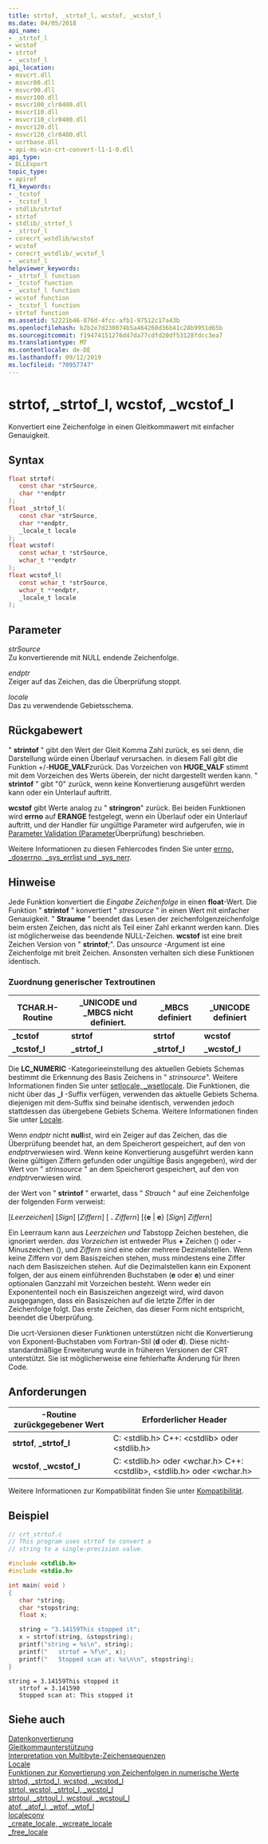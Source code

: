 ```yaml
---
title: strtof, _strtof_l, wcstof, _wcstof_l
ms.date: 04/05/2018
api_name:
- _strtof_l
- wcstof
- strtof
- _wcstof_l
api_location:
- msvcrt.dll
- msvcr80.dll
- msvcr90.dll
- msvcr100.dll
- msvcr100_clr0400.dll
- msvcr110.dll
- msvcr110_clr0400.dll
- msvcr120.dll
- msvcr120_clr0400.dll
- ucrtbase.dll
- api-ms-win-crt-convert-l1-1-0.dll
api_type:
- DLLExport
topic_type:
- apiref
f1_keywords:
- _tcstof
- _tcstof_l
- stdlib/strtof
- strtof
- stdlib/_strtof_l
- _strtof_l
- corecrt_wstdlib/wcstof
- wcstof
- corecrt_wstdlib/_wcstof_l
- _wcstof_l
helpviewer_keywords:
- _strtof_l function
- _tcstof function
- _wcstof_l function
- wcstof function
- _tcstof_l function
- strtof function
ms.assetid: 52221b46-876d-4fcc-afb1-97512c17a43b
ms.openlocfilehash: b2b2e7d230074b5a464260d36b41c28b9951d65b
ms.sourcegitcommit: f19474151276d47da77cdfd20df53128fdcc3ea7
ms.translationtype: MT
ms.contentlocale: de-DE
ms.lasthandoff: 09/12/2019
ms.locfileid: "70957747"
---
```

# <a name="strtof-_strtof_l-wcstof-_wcstof_l"></a>strtof, _strtof_l, wcstof, _wcstof_l

Konvertiert eine Zeichenfolge in einen Gleitkommawert mit einfacher Genauigkeit.

## <a name="syntax"></a>Syntax

```C
float strtof(
   const char *strSource,
   char **endptr
);
float _strtof_l(
   const char *strSource,
   char **endptr,
   _locale_t locale
);
float wcstof(
   const wchar_t *strSource,
   wchar_t **endptr
);
float wcstof_l(
   const wchar_t *strSource,
   wchar_t **endptr,
   _locale_t locale
);
```

## <a name="parameters"></a>Parameter

*strSource*<br/>
Zu konvertierende mit NULL endende Zeichenfolge.

*endptr*<br/>
Zeiger auf das Zeichen, das die Überprüfung stoppt.

*locale*<br/>
Das zu verwendende Gebietsschema.

## <a name="return-value"></a>Rückgabewert

" **strintof** " gibt den Wert der Gleit Komma Zahl zurück, es sei denn, die Darstellung würde einen Überlauf verursachen. in diesem Fall gibt die Funktion +/-**HUGE_VALF**zurück. Das Vorzeichen von **HUGE_VALF** stimmt mit dem Vorzeichen des Werts überein, der nicht dargestellt werden kann. " **strintof** " gibt "0" zurück, wenn keine Konvertierung ausgeführt werden kann oder ein Unterlauf auftritt.

**wcstof** gibt Werte analog zu " **stringron**" zurück. Bei beiden Funktionen wird **errno** auf **ERANGE** festgelegt, wenn ein Überlauf oder ein Unterlauf auftritt, und der Handler für ungültige Parameter wird aufgerufen, wie in [Parameter Validation (Parameter](../../c-runtime-library/parameter-validation.md)Überprüfung) beschrieben.

Weitere Informationen zu diesen Fehlercodes finden Sie unter [errno, _doserrno, _sys_errlist und _sys_nerr](../../c-runtime-library/errno-doserrno-sys-errlist-and-sys-nerr.md).

## <a name="remarks"></a>Hinweise

Jede Funktion konvertiert die *Eingabe Zeichenfolge* in einen **float**-Wert. Die Funktion " **strintof** " konvertiert " *stresource* " in einen Wert mit einfacher Genauigkeit. " **Straume** " beendet das Lesen der zeichenfolgenzeichenfolge beim ersten Zeichen, das nicht als Teil einer Zahl erkannt werden kann. Dies ist möglicherweise das beendende NULL-Zeichen. **wcstof** ist eine breit Zeichen Version von " **strintof**;". Das *unsource* -Argument ist eine Zeichenfolge mit breit Zeichen. Ansonsten verhalten sich diese Funktionen identisch.

### <a name="generic-text-routine-mappings"></a>Zuordnung generischer Textroutinen

|TCHAR.H-Routine|_UNICODE und _MBCS nicht definiert.|_MBCS definiert|_UNICODE definiert|
|---------------------|------------------------------------|--------------------|-----------------------|
|**_tcstof**|**strtof**|**strtof**|**wcstof**|
|**_tcstof_l**|**_strtof_l**|**_strtof_l**|**_wcstof_l**|

Die **LC_NUMERIC** -Kategorieeinstellung des aktuellen Gebiets Schemas bestimmt die Erkennung des Basis Zeichens in " *strinsource*". Weitere Informationen finden Sie unter [setlocale, _wsetlocale](setlocale-wsetlocale.md). Die Funktionen, die nicht über das **_l** -Suffix verfügen, verwenden das aktuelle Gebiets Schema. diejenigen mit dem-Suffix sind beinahe identisch, verwenden jedoch stattdessen das übergebene Gebiets Schema. Weitere Informationen finden Sie unter [Locale](../../c-runtime-library/locale.md).

Wenn *endptr* nicht **null**ist, wird ein Zeiger auf das Zeichen, das die Überprüfung beendet hat, an dem Speicherort gespeichert, auf den von *endptr*verwiesen wird. Wenn keine Konvertierung ausgeführt werden kann (keine gültigen Ziffern gefunden oder ungültige Basis angegeben), wird der Wert von " *strinsource* " an dem Speicherort gespeichert, auf den von *endptr*verwiesen wird.

der Wert von " **strintof** " erwartet, dass " *Strauch* " auf eine Zeichenfolge der folgenden Form verweist:

[*Leerzeichen*] [*Sign*] [*Ziffern*] [ __.__ *Ziffern*] [{**e** &#124; **e**} [*Sign*] *Ziffern*]

Ein Leerraum kann aus *Leerzeichen und* Tabstopp Zeichen bestehen, die ignoriert werden. *das Vorzeichen* ist entweder Plus **+** Zeichen () oder **-** Minuszeichen (), und *Ziffern* sind eine oder mehrere Dezimalstellen. Wenn keine Ziffern vor dem Basiszeichen stehen, muss mindestens eine Ziffer nach dem Basiszeichen stehen. Auf die Dezimalstellen kann ein Exponent folgen, der aus einem einführenden Buchstaben (**e** oder **e**) und einer optionalen Ganzzahl mit Vorzeichen besteht. Wenn weder ein Exponententeil noch ein Basiszeichen angezeigt wird, wird davon ausgegangen, dass ein Basiszeichen auf die letzte Ziffer in der Zeichenfolge folgt. Das erste Zeichen, das dieser Form nicht entspricht, beendet die Überprüfung.

Die ucrt-Versionen dieser Funktionen unterstützen nicht die Konvertierung von Exponent-Buchstaben vom Fortran-Stil (**d** oder **d**). Diese nicht-standardmäßige Erweiterung wurde in früheren Versionen der CRT unterstützt. Sie ist möglicherweise eine fehlerhafte Änderung für Ihren Code.

## <a name="requirements"></a>Anforderungen

|-Routine zurückgegebener Wert|Erforderlicher Header|
|-------------|---------------------|
|**strtof**, **_strtof_l**|C: \<stdlib.h> C++: &lt;cstdlib> oder \<stdlib.h>|
|**wcstof**, **_wcstof_l**|C: \<stdlib.h> oder \<wchar.h> C++: &lt;cstdlib>, \<stdlib.h> oder \<wchar.h>|

Weitere Informationen zur Kompatibilität finden Sie unter [Kompatibilität](../../c-runtime-library/compatibility.md).

## <a name="example"></a>Beispiel

```C
// crt_strtof.c
// This program uses strtof to convert a
// string to a single-precision value.

#include <stdlib.h>
#include <stdio.h>

int main( void )
{
   char *string;
   char *stopstring;
   float x;

   string = "3.14159This stopped it";
   x = strtof(string, &stopstring);
   printf("string = %s\n", string);
   printf("   strtof = %f\n", x);
   printf("   Stopped scan at: %s\n\n", stopstring);
}
```

```Output
string = 3.14159This stopped it
   strtof = 3.141590
   Stopped scan at: This stopped it
```

## <a name="see-also"></a>Siehe auch

[Datenkonvertierung](../../c-runtime-library/data-conversion.md)<br/>
[Gleitkommaunterstützung](../../c-runtime-library/floating-point-support.md)<br/>
[Interpretation von Multibyte-Zeichensequenzen](../../c-runtime-library/interpretation-of-multibyte-character-sequences.md)<br/>
[Locale](../../c-runtime-library/locale.md)<br/>
[Funktionen zur Konvertierung von Zeichenfolgen in numerische Werte](../../c-runtime-library/string-to-numeric-value-functions.md)<br/>
[strtod, _strtod_l, wcstod, _wcstod_l](strtod-strtod-l-wcstod-wcstod-l.md)<br/>
[strtol, wcstol, _strtol_l, _wcstol_l](strtol-wcstol-strtol-l-wcstol-l.md)<br/>
[strtoul, _strtoul_l, wcstoul, _wcstoul_l](strtoul-strtoul-l-wcstoul-wcstoul-l.md)<br/>
[atof, _atof_l, _wtof, _wtof_l](atof-atof-l-wtof-wtof-l.md)<br/>
[localeconv](localeconv.md)<br/>
[_create_locale, _wcreate_locale](create-locale-wcreate-locale.md)<br/>
[_free_locale](free-locale.md)<br/>
